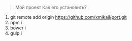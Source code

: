 >Мой проект
Как его установить?

1. git remote add origin https://github.com/xmikail/port.git
2. npm i
3. bower i
4. gulp i
